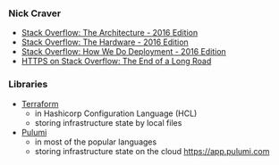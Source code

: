 ### Nick Craver

- [Stack Overflow: The Architecture - 2016 Edition](https://nickcraver.com/blog/2016/02/17/stack-overflow-the-architecture-2016-edition/)
- [Stack Overflow: The Hardware - 2016 Edition](https://nickcraver.com/blog/2016/03/29/stack-overflow-the-hardware-2016-edition/)
- [Stack Overflow: How We Do Deployment - 2016 Edition](https://nickcraver.com/blog/2016/05/03/stack-overflow-how-we-do-deployment-2016-edition/)
- [HTTPS on Stack Overflow: The End of a Long Road](https://nickcraver.com/blog/2017/05/22/https-on-stack-overflow/)

### Libraries

- [Terraform](https://www.terraform.io/)
  - in Hashicorp Configuration Language (HCL)
  - storing infrastructure state by local files
- [Pulumi](https://pulumi.io/)
  - in most of the popular languages
  - storing infrastructure state on the cloud https://app.pulumi.com

